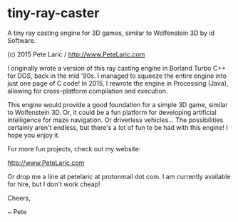 # tiny-ray-caster

A tiny ray casting engine for 3D games, similar to Wolfenstein 3D by id Software.

(c) 2015 Pete Laric / http://www.PeteLaric.com

I originally wrote a version of this ray casting engine in Borland Turbo C++ for DOS, back in the mid '90s.  I managed to squeeze the entire engine into just one page of C code!  In 2015, I rewrote the engine in Processing (Java), allowing for cross-platform compilation and execution.

This engine would provide a good foundation for a simple 3D game, similar to Wolfenstein 3D.  Or, it could be a fun platform for developing artificial intelligence for maze navigation.  Or driverless vehicles...  The possibilities certainly aren't endless, but there's a lot of fun to be had with this engine!  I hope you enjoy it.

For more fun projects, check out my website:

http://www.PeteLaric.com

Or drop me a line at petelaric at protonmail dot com.  I am currently available for hire, but I don't work cheap!

Cheers,

~ Pete
